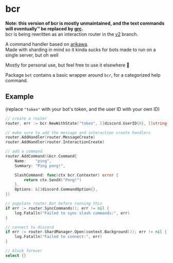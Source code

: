 # bcr

**Note: this version of bcr is mostly unmaintained, and the text commands will eventually™ be replaced by [grc](https://codeberg.org/gardener/grc).**  
bcr is being rewritten as an interaction router in the [v2](https://github.com/starshine-sys/bcr/tree/v2) branch.

A command handler based on [arikawa](https://github.com/diamondburned/arikawa).  
Made with sharding in mind so it kinda sucks for bots made to run on a single server, but oh well

Mostly for personal use, but feel free to use it elsewhere 🙂

Package `bot` contains a basic wrapper around `bcr`, for a categorized help command.

## Example

(replace `"token"` with your bot's token, and the user ID with your own ID)

```go
// create a router
router, err := bcr.NewWithState("token", []discord.UserID{0}, []string{"~"})

// make sure to add the message and interaction create handlers
router.AddHandler(router.MessageCreate)
router.AddHandler(router.InteractionCreate)

// add a command
router.AddCommand(&bcr.Command{
    Name:    "ping",
    Summary: "Ping pong!",

    SlashCommand: func(ctx bcr.Contexter) error {
        return ctx.SendX("Pong!")
    },
    Options: &[]discord.CommandOption{},
})

// populate router.Bot before running this
if err := router.SyncCommands(); err != nil {
    log.Fatalln("Failed to sync slash commands:", err)
}

// connect to discord
if err := router.ShardManager.Open(context.Background()); err != nil {
    log.Fatalln("Failed to connect:", err)
}

// block forever
select {}
```

